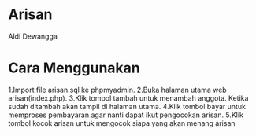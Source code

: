 # Arisan 
Aldi Dewangga

# Cara Menggunakan
1.Import file arisan.sql ke phpmyadmin.
2.Buka halaman utama web arisan(index.php).
3.Klik tombol tambah untuk menambah anggota. Ketika sudah ditambah akan tampil di halaman utama.
4.Klik tombol bayar untuk memproses pembayaran agar nanti dapat ikut pengocokan arisan.
5.Klik tombol kocok arisan untuk mengocok siapa yang akan menang arisan
